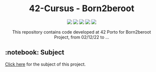 <h1 align="center">
	42-Cursus - Born2beroot
</h1>

<p align="center">
	<img src="https://img.shields.io/badge/score-not%20submitted-red" />
	<img src="https://img.shields.io/github/languages/code-size/lbordonal/01-Born2beroot" />
	<img src="https://img.shields.io/github/languages/count/lbordonal/01-Born2beroot" />
	<img src="https://img.shields.io/github/languages/top/lbordonal/01-Born2beroot" />
	<img src="https://img.shields.io/github/last-commit/lbordonal/01-Born2beroot" />
</p>

<p align="center">
This repository contains code developed at 42 Porto for Born2beroot Project, from 02/12/22 to ...
</p>

<h2 align="left">
	 :notebook: Subject
</h2>
<a href="https://github.com/lbordonal/01-Born2beroot/blob/main/Subject/en.subject.pdf">Click here</a> for the subject of this project.
<br /><br />
